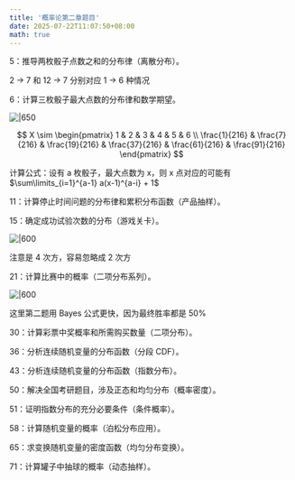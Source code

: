 ```yaml
---
title: '概率论第二章题目'
date: 2025-07-22T11:07:50+08:00
math: true
---
```


5：推导两枚骰子点数之和的分布律（离散分布）。

2 → 7 和 12 → 7 分别对应 1 → 6 种情况

6：计算三枚骰子最大点数的分布律和数学期望。

![|650](https://image.huarenjian.cn/image/IMG_20250722_165442.jpg)

$$
X \sim \begin{pmatrix}
1 & 2 & 3 & 4 & 5 & 6 \\
\frac{1}{216} & \frac{7}{216} & \frac{19}{216} & \frac{37}{216} & \frac{61}{216} & \frac{91}{216}
\end{pmatrix}
$$

计算公式：设有 a 枚骰子，最大点数为 x，则 x 点对应的可能有 $\sum\limits_{i=1}^{a-1} a(x-1)^{a-i} + 1$

11：计算停止时间问题的分布律和累积分布函数（产品抽样）。

15：确定成功试验次数的分布（游戏关卡）。

![|600](https://image.huarenjian.cn/image/20250722192919629.png)

注意是 4 次方，容易忽略成 2 次方

21：计算比赛中的概率（二项分布系列）。

![|600](https://image.huarenjian.cn/image/20250722193222128.png)

这里第二题用 Bayes 公式更快，因为最终胜率都是 50%

30：计算彩票中奖概率和所需购买数量（二项分布）。

36：分析连续随机变量的分布函数（分段 CDF）。

43：分析连续随机变量的分布函数（指数分布）。

50：解决全国考研题目，涉及正态和均匀分布（概率密度）。

51：证明指数分布的充分必要条件（条件概率）。

58：计算随机变量的概率（泊松分布应用）。

65：求变换随机变量的密度函数（均匀分布变换）。

71：计算罐子中抽球的概率（动态抽样）。
